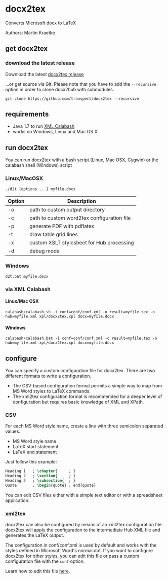 # docx2tex
Converts Microsoft docx to LaTeX

Authors: Martin Kraetke

## get docx2tex

### download the latest release
Download the latest [docx2tex release](https://github.com/transpect/docx2tex/releases)

…or get source via Git. Please note that you have to add the `--recursive` option in order to clone docx2hub with submodules.
```
git clone https://github.com/transpect/docx2tex --recursive
```

## requirements
* Java 1.7 to run  [XML Calabash](https://github.com/ndw/xmlcalabash1)
* works on Windows, Linux and Mac OS X

## run docx2tex
You can run docx2tex with a bash script (Linux, Mac OSX, Cygwin) or the calabash shell (Windows) script

### Linux/MacOSX
```
./d2t [options ...] myfile.docx
```

Option  | Description
------  | -------------
 -o     | path to custom output directory
 -c     | path to custom word2tex configuration file
 -p     | generate PDF with pdflatex
 -t     | draw table grid lines
 -x     | custom XSLT stylesheet for Hub processing
 -d     | debug mode


### Windows
```
d2t.bat myfile.docx
```

### via XML Calabash

#### Linux/Mac OSX
```
calabash/calabash.sh -i conf=conf/conf.xml -o result=myfile.tex -o hub=myfile.xml xpl/docx2tex.xpl docx=myfile.docx
```

#### Windows

```
calabash/calabash.bat -i conf=conf/conf.xml -o result=myfile.tex -o hub=myfile.xml xpl/docx2tex.xpl docx=myfile.docx
```

## configure

You can specify a custom configuration file for docx2tex. There are two different formats to write a configuration.

* The CSV-based configuration format permits a simple way to map from MS Word styles to LaTeX commands.
* The xml2tex configuration format is recommended for a deeper level of configuration but requires basic knowledge of XML and XPath.

### CSV

For each MS Word style name, create a line with three semicolon separated values.

* MS Word style name
* LaTeX start statement 
* LaTeX end statement

Just follow this example:

```latex
Heading 1   ; \chapter{     ; }
Heading 2   ; \section{     ; }
Heading 3   ; \subsection{  ; }
Quote       ; \begin{quote} ; end{quote}
```

You can edit CSV files either with a simple text editor or with a spreadsheet application.

### xml2tex

docx2tex can also be configured by means of an xml2tex configuration file. docx2tex will apply the configuration to the intermediate Hub XML file and generates the LaTeX output.

The configuration in conf/conf.xml is used by default and works with the styles defined in Microsoft Word's normal.dot. If you want to configure docx2tex for other styles, you can edit this file or pass a custom configuration file with the `conf` option.

Learn how to edit this file [here](https://github.com/transpect/xml2tex).
